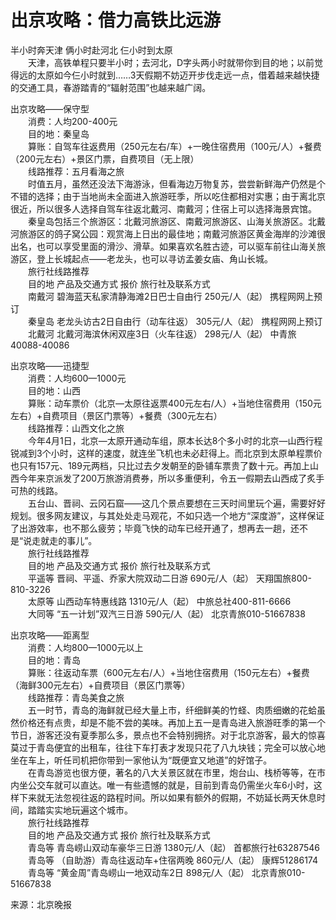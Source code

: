 # 出京攻略：借力高铁比远游  

半小时奔天津 俩小时赴河北 仨小时到太原  
&emsp;&emsp;天津，高铁单程只要半小时；去河北，D字头两小时就带你到目的地；以前觉得远的太原如今仨小时就到……3天假期不妨迈开步伐走远一点，借着越来越快捷的交通工具，春游踏青的“辐射范围”也越来越广阔。  

出京攻略——保守型  
&emsp;&emsp;消费：人均200-400元  
&emsp;&emsp;目的地：秦皇岛  
&emsp;&emsp;算账：自驾车往返费用（250元左右/车）+一晚住宿费用（100元/人）+餐费（200元左右）+景区门票，自费项目（无上限）  
&emsp;&emsp;线路推荐：五月看海之旅  
&emsp;&emsp;时值五月，虽然还没法下海游泳，但看海边万物复苏，尝尝新鲜海产仍然是个不错的选择；由于当地尚未全面进入旅游旺季，所以吃住都相对实惠；由于离北京很近，所以很多人选择自驾车往返北戴河、南戴河；住宿上可以选择海景宾馆。  
&emsp;&emsp;秦皇岛包括三个旅游区：北戴河旅游区、南戴河旅游区、山海关旅游区。北戴河旅游区的鸽子窝公园：观赏海上日出的最佳地；南戴河旅游区黄金海岸的沙滩很出名，也可以享受里面的滑沙、滑草。如果喜欢名胜古迹，可以驱车前往山海关旅游区，登上长城起点——老龙头，也可以寻访孟姜女庙、角山长城。  
&emsp;&emsp;旅行社线路推荐  
&emsp;&emsp;目的地 产品及交通方式 报价 旅行社及联系方式  
&emsp;&emsp;南戴河 碧海蓝天私家清静海滩2日巴士自由行 250元/人（起） 携程网网上预订  
&emsp;&emsp;秦皇岛 老龙头访古2日自由行（动车往返） 305元/人（起） 携程网网上预订  
&emsp;&emsp;北戴河 北戴河海滨休闲双座3日（火车往返） 298元/人（起） 中青旅40088-40086  

出京攻略——迅捷型  
&emsp;&emsp;消费：人均600—1000元  
&emsp;&emsp;目的地：山西  
&emsp;&emsp;算账：动车票价（北京—太原往返票400元左右/人）+当地住宿费用（150元左右）+自费项目（景区门票等）+餐费（300元左右）  
&emsp;&emsp;线路推荐：山西文化之旅  
&emsp;&emsp;今年4月1日，北京—太原开通动车组，原本长达8个多小时的北京—山西行程锐减到3个小时，这样的速度，就连坐飞机也未必赶得上。而北京到太原单程票价也只有157元、189元两档，只比过去夕发朝至的卧铺车票贵了数十元。再加上山西今年来京派发了200万旅游消费券，所以多重便利，令五一假期去山西成了炙手可热的线路。  
&emsp;&emsp;五台山、晋祠、云冈石窟——这几个景点要想在三天时间里玩个遍，需要好好规划。很多网友建议，与其处处走马观花，不如只选一个地方“深度游”，这样保证了出游效率，也不那么疲劳；毕竟飞快的动车已经开通了，想再去一趟，还不是“说走就走的事儿”。  
&emsp;&emsp;旅行社线路推荐  
&emsp;&emsp;目的地 产品及交通方式 报价 旅行社及联系方式  
&emsp;&emsp;平遥等 晋祠、平遥、乔家大院双动二日游 690元/人（起） 天翔国旅800-810-3226  
&emsp;&emsp;太原等 山西动车特惠线路 1310元/人（起） 中旅总社400-811-6666  
&emsp;&emsp;大同等 “五一计划”双汽三日游 590元/人（起） 北京青旅010-51667838  

出京攻略——距离型  
&emsp;&emsp;消费：人均800—1000元以上  
&emsp;&emsp;目的地：青岛  
&emsp;&emsp;算账：往返动车票（600元左右/人）+当地住宿费用（150元左右）+餐费（海鲜300元左右）+自费项目（景区门票等）  
&emsp;&emsp;线路推荐：青岛美食之旅  
&emsp;&emsp;五一时节，青岛的海鲜就已经大量上市，纤细鲜美的竹蛏、肉质细嫩的花蛤虽然价格还有点贵，却是不能不尝的美味。再加上五一是青岛进入旅游旺季的第一个节日，游客还没有夏季那么多，景点也不会特别拥挤。对于北京游客，最大的惊喜莫过于青岛便宜的出租车，往往下车打表才发现只花了八九块钱；完全可以放心地坐在车上，听任司机把你带到一家他认为“既便宜又地道”的好馆子。  
&emsp;&emsp;在青岛游览也很方便，著名的八大关景区就在市里，炮台山、栈桥等等，在市内坐公交车就可以直达。唯一有些遗憾的就是，目前到青岛仍需坐火车6小时，这样下来就无法忽视往返的路程时间。所以如果有额外的假期，不妨延长两天休息时间，踏踏实实地玩遍这个城市。  
&emsp;&emsp;旅行社线路推荐  
&emsp;&emsp;目的地 产品及交通方式 报价 旅行社及联系方式  
&emsp;&emsp;青岛等 青岛崂山双动车豪华三日游 1380元/人（起） 首都旅行社63287546  
&emsp;&emsp;青岛等 （自助游）青岛往返动车+住宿两晚 860元/人（起） 康辉51286174  
&emsp;&emsp;青岛等 “黄金周”青岛崂山一地双动车2日 898元/人（起） 北京青旅010-51667838  

来源：北京晚报  
